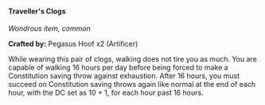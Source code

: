 #### Traveller's Clogs
_Wondrous item, common_

**Crafted by:** Pegasus Hoof x2 (Artificer)

While wearing this pair of clogs, walking does not tire you as much. You are capable of walking 16 hours per day before being forced to make a Constitution saving throw against exhaustion. After 16 hours, you must succeed on Constitution saving throws again like normal at the end of each hour, with the DC set as 10 + 1, for each hour past 16 hours.